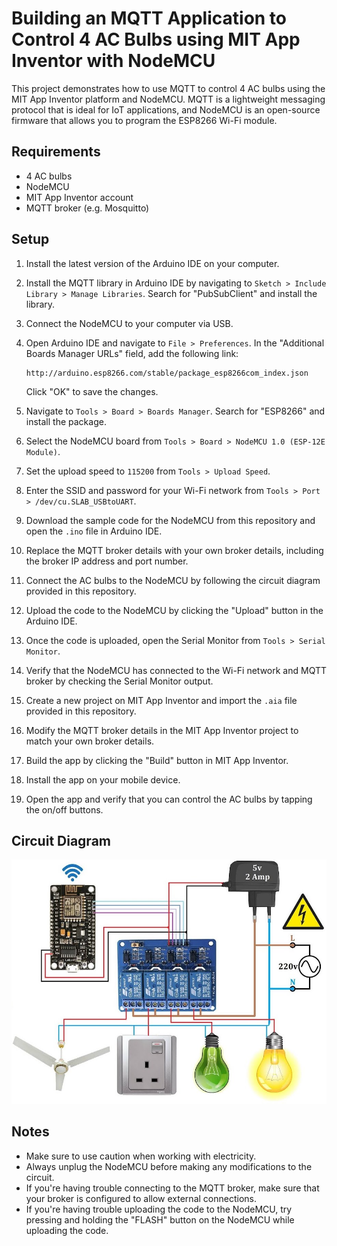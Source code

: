 
# Building an MQTT Application to Control 4 AC Bulbs using MIT App Inventor with NodeMCU

This project demonstrates how to use MQTT to control 4 AC bulbs using the MIT App Inventor platform and NodeMCU. MQTT is a lightweight messaging protocol that is ideal for IoT applications, and NodeMCU is an open-source firmware that allows you to program the ESP8266 Wi-Fi module.

## Requirements

- 4 AC bulbs
- NodeMCU
- MIT App Inventor account
- MQTT broker (e.g. Mosquitto)

## Setup

1. Install the latest version of the Arduino IDE on your computer.

2. Install the MQTT library in Arduino IDE by navigating to `Sketch > Include Library > Manage Libraries`. Search for "PubSubClient" and install the library.

3. Connect the NodeMCU to your computer via USB.

4. Open Arduino IDE and navigate to `File > Preferences`. In the "Additional Boards Manager URLs" field, add the following link:
   ```
   http://arduino.esp8266.com/stable/package_esp8266com_index.json
   ```
   Click "OK" to save the changes.

5. Navigate to `Tools > Board > Boards Manager`. Search for "ESP8266" and install the package.

6. Select the NodeMCU board from `Tools > Board > NodeMCU 1.0 (ESP-12E Module)`.

7. Set the upload speed to `115200` from `Tools > Upload Speed`.

8. Enter the SSID and password for your Wi-Fi network from `Tools > Port > /dev/cu.SLAB_USBtoUART`.

9. Download the sample code for the NodeMCU from this repository and open the `.ino` file in Arduino IDE.

10. Replace the MQTT broker details with your own broker details, including the broker IP address and port number.

11. Connect the AC bulbs to the NodeMCU by following the circuit diagram provided in this repository.

12. Upload the code to the NodeMCU by clicking the "Upload" button in the Arduino IDE.

13. Once the code is uploaded, open the Serial Monitor from `Tools > Serial Monitor`.

14. Verify that the NodeMCU has connected to the Wi-Fi network and MQTT broker by checking the Serial Monitor output.

15. Create a new project on MIT App Inventor and import the `.aia` file provided in this repository.

16. Modify the MQTT broker details in the MIT App Inventor project to match your own broker details.

17. Build the app by clicking the "Build" button in MIT App Inventor.

18. Install the app on your mobile device.

19. Open the app and verify that you can control the AC bulbs by tapping the on/off buttons.

## Circuit Diagram

![Circuit Diagram](circuit_diagram.jpg)

## Notes

- Make sure to use caution when working with electricity.
- Always unplug the NodeMCU before making any modifications to the circuit.
- If you're having trouble connecting to the MQTT broker, make sure that your broker is configured to allow external connections.
- If you're having trouble uploading the code to the NodeMCU, try pressing and holding the "FLASH" button on the NodeMCU while uploading the code.

